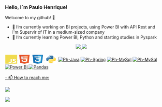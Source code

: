 ### Hello, I´m Paulo Henrique!
Welcome to my github! 👋


- 🔭 I’m currently working on BI projects, using Power BI with API Rest and I'm Supervir of IT in a medium-sized company
- 🌱 I’m currently learning Power BI, Python and starting studies in Pyspark

<div align="center">
  <a href="https://github.com/phsoaressantos">
  <img height="180em" src="https://github-readme-stats.vercel.app/api?username=phsoaressantos&show_icons=true&theme=dark&include_all_commits=true&count_private=true"/>
  <img height="180em" src="https://github-readme-stats.vercel.app/api/top-langs/?username=phsoaressantos&layout=compact&langs_count=7&theme=dark"/>
 </div>
  
<div style="display: inline_block"><br>
  <img align="center" alt="Ph-Js" height="30" width="40" src="https://raw.githubusercontent.com/devicons/devicon/master/icons/javascript/javascript-plain.svg">

  <img align="center" alt="Ph-HTML" height="30" width="40" src="https://raw.githubusercontent.com/devicons/devicon/master/icons/html5/html5-original.svg">

  <img align="center" alt="Ph-CSS" height="30" width="40" src="https://raw.githubusercontent.com/devicons/devicon/master/icons/css3/css3-original.svg">

  <img align="center" alt="Ph-Python" height="30" width="40" src="https://raw.githubusercontent.com/devicons/devicon/master/icons/python/python-original.svg">

  <img align="center" alt="Ph-Java" height="30" width="100" src="https://img.shields.io/badge/Java-ED8B00?style=for-the-badge&logo=java&logoColor=white">

  <img align="center" alt="Ph-Spring" height="30" width="100" src="https://img.shields.io/badge/Spring-6DB33F?style=for-the-badge&logo=spring&logoColor=white">

  <img align="center" alt="Ph-MySql" height="30" width="100" src="https://img.shields.io/badge/MySQL-005C84?style=for-the-badge&logo=mysql&logoColor=white">
  
  <img align="center" alt="Ph-MySql" height="30" width="100" src="https://img.shields.io/badge/Microsoft_Office-D83B01?style=for-the-badge&logo=microsoft-office&logoColor=white">
  
  <img align="center" alt="Power BI" height="30" width="100" src="https://img.shields.io/badge/pandas-%23150458.svg?style=for-the-badge&logo=pandas&logoColor=white">
  
 <img align="center" alt="Pandas" height="30" width="100" src="https://img.shields.io/badge/power_bi-F2C811?style=for-the-badge&logo=powerbi&logoColor=black">

</div>
  
  <br>
  -  📫 How to reach me:

  <br>
<div> 
  <br>
  <a href = "mailto:paulosantos@id.uff.com.br"><img src="https://img.shields.io/badge/-Gmail-%23333?style=for-the-badge&logo=gmail&logoColor=white" target="_blank"></a>

  <a href="https://www.linkedin.com/in/paulo-henrique-santos-mba-19177aa3" target="_blank"><img src="https://img.shields.io/badge/-LinkedIn-%230077B5?style=for-the-badge&logo=linkedin&logoColor=white" target="_blank"></a> 
</div>
